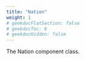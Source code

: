 ```yaml
---
title: "Nation"
weight: 1
# geekdocFlatSection: false
# geekdocToc: 6
# geekdocHidden: false
---
```


The Nation component class.
